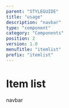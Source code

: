 ```yaml
---
parent: "STYLEGUIDE"
title: "usage"
description: "navbar"
type: "component"
category: "Components"
position: 2
version: 1.0
menuTitle: "itemlist"
prefix: "itemlist"
---
```


# Item list

<!-- > This component was based on the itemlist component of [Vuetify](https://vuetifyjs.com/en/components/itemlist/ "Vuetify's itemlist component")

## Usage -->

navbar

<!-- Component template need to be here -->

<doc-component :file="'STYLEGUIDE/itemlist/STYLEGUIDE_itemlist-usage'" :name="'itemlist'"></doc-component >
